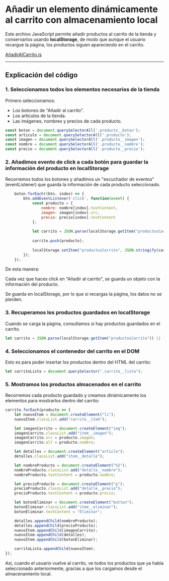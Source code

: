 # Añadir un elemento dinámicamente al carrito con almacenamiento local

Este archivo JavaScript permite añadir productos al carrito de la tienda y conservarlos usando **localStorage**, de modo que aunque el usuario recargue la página, los productos siguen apareciendo en el carrito.

[AñadirAlCarrito.js](../js/A%C3%B1adirAlCarrito.js)

---

## Explicación del código

### 1. Seleccionamos todos los elementos necesarios de la tienda

Primero seleccionamos:
- Los botones de "Añadir al carrito".
- Los artículos de la tienda.
- Las imágenes, nombres y precios de cada producto.

```javascript
const boton = document.querySelectorAll('.producto__boton');
const articulo = document.querySelectorAll('.producto');
const imagen = document.querySelectorAll('.producto__imagen');
const nombre = document.querySelectorAll('.producto__nombre');
const precio = document.querySelectorAll('.producto__precio');
```

### 2. Añadimos evento de click a cada botón para guardar la información del producto en localStorage

Recorremos todos los botones y añadimos un "escuchador de eventos" (eventListener) que guarda la información de cada producto seleccionado.

```javascript
    boton.forEach((btn, index) => {
        btn.addEventListener('click', function(event) {
            const producto = {
                nombre: nombre[index].textContent,
                imagen: imagen[index].src,
                precio: precio[index].textContent
            };
    
            let carrito = JSON.parse(localStorage.getItem("productosCarrito")) || [];
    
            carrito.push(producto);
    
            localStorage.setItem("productosCarrito", JSON.stringify(carrito));
        });
    });
```

De esta manera:

Cada vez que haces click en "Añadir al carrito", se guarda un objeto con la información del producto.

Se guarda en localStorage, por lo que si recargas la página, los datos no se pierden.

### 3. Recuperamos los productos guardados en localStorage

Cuando se carga la página, consultamos si hay productos guardados en el carrito.

```javascript
let carrito = JSON.parse(localStorage.getItem("productosCarrito")) || [];
```

### 4. Seleccionamos el contenedor del carrito en el DOM

Esto es para poder insertar los productos dentro del HTML del carrito:

```javascript
let carritoLista = document.querySelector(".carrito__lista");
```

### 5. Mostramos los productos almacenados en el carrito

Recorremos cada producto guardado y creamos dinámicamente los elementos para mostrarlos dentro del carrito:

```javascript
carrito.forEach(producto => {
    let nuevoItem = document.createElement("li");
    nuevoItem.classList.add("carrito__item");

    let imagenCarrito = document.createElement("img");
    imagenCarrito.classList.add("item__imagen");
    imagenCarrito.src = producto.imagen;
    imagenCarrito.alt = producto.nombre;

    let detalles = document.createElement("article");
    detalles.classList.add("item__detalle");

    let nombreProducto = document.createElement("h2");
    nombreProducto.classList.add("detalle__nombre");
    nombreProducto.textContent = producto.nombre;

    let precioProducto = document.createElement("p");
    precioProducto.classList.add("detalle__precio");
    precioProducto.textContent = producto.precio;

    let botonEliminar = document.createElement("button");
    botonEliminar.classList.add("item__eliminar");
    botonEliminar.textContent = "Eliminar";

    detalles.appendChild(nombreProducto);
    detalles.appendChild(precioProducto);
    nuevoItem.appendChild(imagenCarrito);
    nuevoItem.appendChild(detalles);
    nuevoItem.appendChild(botonEliminar);

    carritoLista.appendChild(nuevoItem);
});
```

Así, cuando el usuario vuelve al carrito, ve todos los productos que ya había seleccionado anteriormente, gracias a que los cargamos desde el almacenamiento local.
